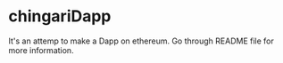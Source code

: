 # chingariDapp
It's an attemp to make a Dapp on ethereum. Go through README file for more information.
